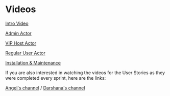 # Videos

[Intro Video](https://www.youtube.com/watch?v=QI91X6SBJQ4)

[Admin Actor](https://www.youtube.com/watch?v=3bADhtJKFAc)

[VIP Host Actor](https://www.youtube.com/watch?v=KOPooTDIwrs)

[Regular User Actor](https://www.youtube.com/watch?v=Og3qVBrHfbA&t=416s)

[Installation & Maintenance](https://youtu.be/C_DalwFaXhc)



If you are also interested in watching the videos for the User Stories as they were completed every sprint, here are the links:

[Angel's channel](https://www.youtube.com/channel/UCVzYMqGCMQ9ylxZZ9wuKj4g) 
/
[Darshana's channel](https://www.youtube.com/channel/UCuQO6eRhCLt-3SrG9m4LRFQ/videos)
